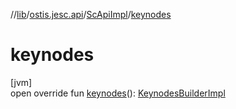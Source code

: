 //[lib](../../../index.md)/[ostis.jesc.api](../index.md)/[ScApiImpl](index.md)/[keynodes](keynodes.md)

# keynodes

[jvm]\
open override fun [keynodes](keynodes.md)(): [KeynodesBuilderImpl](../../ostis.jesc.api.builder/-keynodes-builder-impl/index.md)
